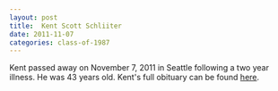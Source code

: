 ```yaml
---
layout: post
title:  Kent Scott Schliiter
date: 2011-11-07
categories: class-of-1987
---
```


Kent passed away on November 7, 2011 in Seattle following a two year illness. He was 43 years old. Kent's full obituary can be found [here](http://tinyurl.com/qeemnfo).


